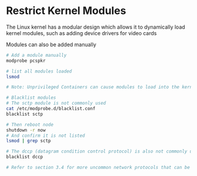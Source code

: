# Restrict Kernel Modules

The Linux kernel has a modular design which allows it to dynamically load kernel modules, such as adding device drivers for video cards  

Modules can also be added manually

```sh
# Add a module manually
modprobe pcspkr

# list all modules loaded
lsmod

# Note: Unprivileged Containers can cause modules to load into the kernel by creating a network socket

# Blacklist modules
# The sctp module is not commonly used
cat /etc/modprobe.d/blacklist.conf
blacklist sctp

# Then reboot node
shutdown -r now
# And confirm it is not listed
lsmod | grep sctp

# The dccp (datagram condition control protocol) is also not commonly used
blacklist dccp

# Refer to section 3.4 for more uncommon network protocols that can be blacklisted
```